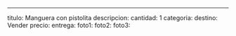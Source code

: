 ---
titulo: Manguera con pistolita
descripcion: 
cantidad: 1
categoria: 
destino: Vender
precio: 
entrega: 
foto1: 
foto2: 
foto3: 
